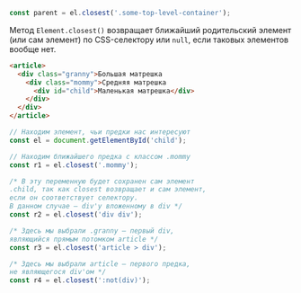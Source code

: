 ```js
const parent = el.closest('.some-top-level-container');
```

Метод `Element.closest()` возвращает ближайший родительский элемент (или сам элемент) по CSS-селектору или `null`, если таковых элементов вообще нет.

```html
<article>
  <div class="granny">Большая матрешка
    <div class="mommy">Средняя матрешка
      <div id="child">Маленькая матрешка</div>
    </div>
  </div>
</article>
```

```js
// Находим элемент, чьи предки нас интересуют
const el = document.getElementById('child');

// Находим ближайшего предка с классом .mommy
const r1 = el.closest('.mommy');

/* В эту переменную будет сохранен сам элемент
.child, так как closest возвращает и сам элемент,
если он соответствует селектору.
В данном случае — div'у вложенному в div */
const r2 = el.closest('div div');

/* Здесь мы выбрали .granny — первый div,
являющийся прямым потомком article */
const r3 = el.closest('article > div');

/* Здесь мы выбрали article — первого предка,
не являющегося div'ом */
const r4 = el.closest(':not(div)');
```

